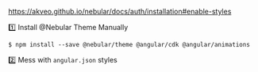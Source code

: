 
https://akveo.github.io/nebular/docs/auth/installation#enable-styles

:one: Install @Nebular Theme Manually

```
$ npm install --save @nebular/theme @angular/cdk @angular/animations
```

:two: Mess with `angular.json` styles

```json
```
